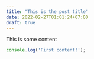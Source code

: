 ```yaml
---
title: "This is the post title"
date: 2022-02-27T01:01:24+07:00
draft: true
---
```


This is some content

```javascript
console.log('First content!');
```
